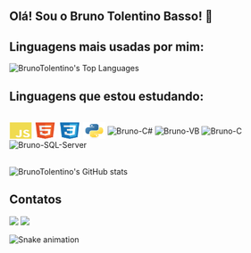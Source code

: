 ## Olá! Sou o Bruno Tolentino Basso! 👋

## Linguagens mais usadas por mim:
  ![BrunoTolentino's Top Languages](https://github-readme-stats.vercel.app/api/top-langs/?username=BrunoTolentino&theme=blueberry&show_icons=true&hide_border=true&layout=compact)

## Linguagens que estou estudando:
<div style="display: inline_block"><br>
  <img align="center" alt="Bruno-Js" height="30" width="40" src="https://raw.githubusercontent.com/devicons/devicon/master/icons/javascript/javascript-plain.svg">
  <img align="center" alt="Bruno-HTML" height="30" width="40" src="https://raw.githubusercontent.com/devicons/devicon/master/icons/html5/html5-original.svg">
  <img align="center" alt="Bruno-CSS" height="30" width="40" src="https://raw.githubusercontent.com/devicons/devicon/master/icons/css3/css3-original.svg">
  <img align="center" alt="Bruno-Python" height="30" width="40" src="https://raw.githubusercontent.com/devicons/devicon/master/icons/python/python-original.svg"> 
  <img align="center" alt="Bruno-C#" height="30" width="40" src="https://cdn.jsdelivr.net/gh/devicons/devicon@latest/icons/csharp/csharp-original.svg" />
  <img align="center" alt="Bruno-VB" height="30" width="40" src="https://cdn.jsdelivr.net/gh/devicons/devicon@latest/icons/visualbasic/visualbasic-original.svg" />   
  <img align="center" alt="Bruno-C" height="30" width="40" src="https://cdn.jsdelivr.net/gh/devicons/devicon@latest/icons/c/c-original.svg" />
  <img align="center" alt="Bruno-SQL-Server" height="30" width="40" src="https://cdn.jsdelivr.net/gh/devicons/devicon@latest/icons/microsoftsqlserver/microsoftsqlserver-original.svg" />
          
          
          
  </div>
  </br>

![BrunoTolentino's GitHub stats](https://github-readme-stats.vercel.app/api?username=BrunoTolentino&show_icons=true&theme=blueberry&include_all_commits=true)

## Contatos

<div> 
  
  <a href = "mailto:btolentino18@gmail.com"><img src="https://img.shields.io/badge/-Gmail-%23333?style=for-the-badge&logo=gmail&logoColor=white" target="blank"></a>
  <a href="https://www.linkedin.com/in/bruno-tolentino-basso/" target="blank"><img src="https://img.shields.io/badge/-LinkedIn-%230077B5?style=for-the-badge&logo=linkedin&logoColor=white" target="blank"></a> 
</div>

<div>
  <img src="https://raw.githubusercontent.com/BrunoTolentino/BrunoTolentino/output/snake.svg" alt="Snake animation" />
</div>




